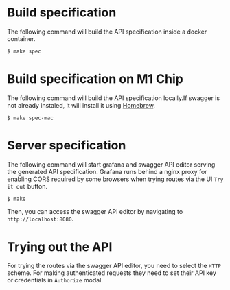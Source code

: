 # Build specification

The following command will build the API specification inside a docker container.

```bash
$ make spec
```

# Build specification on M1 Chip

The following command will build the API specification locally.If swagger is not already instaled, it will install it using [Homebrew](brew.sh).

```bash
$ make spec-mac
```

# Server specification

The following command will start grafana and swagger API editor serving the generated API specification. Grafana runs behind a nginx proxy for enabling CORS required by some browsers when trying routes via the UI `Try it out` button.

```bash
$ make
```

Then, you can access the swagger API editor by navigating to `http://localhost:8080`.

# Trying out the API

For trying the routes via the swagger API editor, you need to select the `HTTP` scheme.
For making authenticated requests they need to set their API key or credentials in `Authorize` modal.
